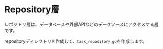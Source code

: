 # Repository層
レポジトリ層は、データベースや外部APIなどのデータソースにアクセスする層です。

repositoryディレクトリを作成して、`task_repository.go`を作成します。

```go